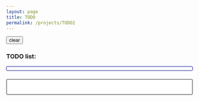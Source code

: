 ```yaml
---
layout: page
title: TODO
permalink: /projects/TODO2
---
```


<button id="clear" onclick="clearer()">clear</button>

<h3> TODO list:</h3>
<ol id="par">
</ol>

<form id="frm" autocomplete="off">
  <label for="todo"></label>
  <input type="text" id="todo" name="todo">
</form>


<script type="text/javascript">
var i = parseInt(localStorage["index"]) + 1 || 1;

$(document).ready(function() {

    for (var i = 1; i < 100; i++) {
        // var element = paragraphs[i]; // 
        var $todo = localStorage[String(i)] || 0;
        console.log(i + ": " +  $todo);
        if ($todo === 0 || $todo === "0") {
            continue;
        } else {
        var $ul = $("#par");
        var $li = $("<li>");
        $li.attr("id", String(i));
        $li.text($todo);
        $li.click(remover);
        $ul.append($li);
        }
    }
});

function clearer() {
    localStorage.clear();
    location.reload();
 };


function remover(event) {
    localStorage.removeItem(String($(this).attr("id")));
    localStorage["index"] = String(parseInt(localStorage["index"])-1);
    $(this).remove();
 };




 $("#frm").on("submit", function(event) {
    event.preventDefault();
    console.log("i: ", i)
    var $todo = $(this).find('[name=todo]').val();
    // Store the value of the input with name='age'
    var $ul = $("#par");

    var $li = $("<li>");
    $li.attr("id", String(i));
    $li.text($todo);
    $li.click(remover);
    $ul.append($li);
    localStorage[String(i)] = $todo;
    localStorage["index"] = i;
    i++;
    $("#todo").val("");
 });


</script>

<style> 

ol {
    padding: 5;
    border: 1.5px solid #ccc;
    border-color: darkblue;
    border-radius: 3px;
}

input[type=text] {
    width: 100%;
    padding: 12px 20px;
    margin: 8px 0;
    box-sizing: border-box;
    border: 2px solid grey;
    /*border-color: #8b00ff;*/
    border-radius: 4px;
}

input:focus {
  outline: none;
}

</style>